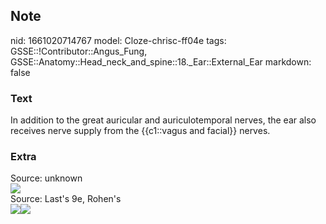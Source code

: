 ## Note
nid: 1661020714767
model: Cloze-chrisc-ff04e
tags: GSSE::!Contributor::Angus_Fung, GSSE::Anatomy::Head_neck_and_spine::18._Ear::External_Ear
markdown: false

### Text
In addition to the great auricular and auriculotemporal nerves, the ear also receives nerve supply from the {{c1::vagus and facial}} nerves.

### Extra
<div>
  <div>
    Source: unknown
  </div>
  <div><img src="4DRlO9pXdhSdOANr4z-73A.png"></div>
</div>Source: Last's 9e, Rohen's
<div><img src=
"paste-3502a987239c2400935b0a3431a0eb466f6d240a.jpg"><img src= 
"paste-36f28721440a86bea5ec2f735d84d349ad64416a.jpg"></div>
